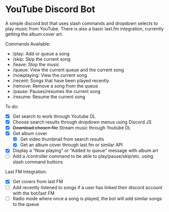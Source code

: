 # YouTube Discord Bot

A simple discord bot that uses slash commands and dropdown selects to play music from YouTube. There is also a basic last.fm integration, currently getting the album cover art.

Commands Available:
- /play: Add or queue a song
- /skip: Skip the current song
- /leave: Stop the music
- /queue: View the current queue and the current song
- /nowplaying: View the current song
- /recent: Songs that have been played recently
- /remove: Remove a song from the queue
- /pause: Pauses/resumes the current song
- /resume: Resume the current song

To do:

- [x] Get search to work through Youtube DL
- [x] Choose search results through dropdown menus using Discord JS
- [x] ~~Download chosen file~~ Stream music through Youtube DL
- [x] Get album cover
    - [x] Get video thumbnail from search results
    - [x] Get an album cover through last.fm or similar API
- [x] Display a "Now playing" or "Added to queue" message with album art
- [ ] Add a /controller command to be able to play/pause/skip/etc. using slash command buttons

Last FM Integration:

- [x] Get covers from last FM
- [ ] Add recently listened to songs if a user has linked their discord account with the bot/last FM
- [ ] Radio mode where once a song is played, the bot will add similar songs to the queue